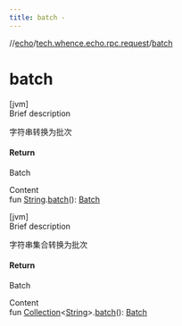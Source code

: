 ```yaml
---
title: batch -
---
```

//[echo](../index.md)/[tech.whence.echo.rpc.request](index.md)/[batch](batch.md)



# batch  
[jvm]  
Brief description  


字符串转换为批次



#### Return  


Batch

  
Content  
fun [String](https://kotlinlang.org/api/latest/jvm/stdlib/kotlin/-string/index.html).[batch](batch.md)(): [Batch](-batch/index.md)  


[jvm]  
Brief description  


字符串集合转换为批次



#### Return  


Batch

  
Content  
fun [Collection](https://kotlinlang.org/api/latest/jvm/stdlib/kotlin.collections/-collection/index.html)<[String](https://kotlinlang.org/api/latest/jvm/stdlib/kotlin/-string/index.html)>.[batch](batch.md)(): [Batch](-batch/index.md)  



